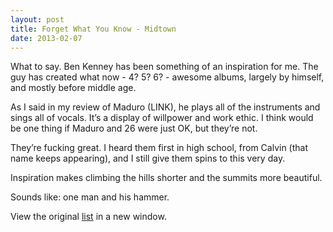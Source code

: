 ```yaml
---
layout: post
title: Forget What You Know - Midtown
date: 2013-02-07
---
```


What to say. Ben Kenney has been something of an inspiration for me. The
guy has created what now - 4? 5? 6? - awesome albums, largely by
himself, and mostly before middle age.

As I said in my review of Maduro (LINK), he plays all of the instruments
and sings all of vocals. It’s a display of willpower and work ethic. I
think would be one thing if Maduro and 26 were just OK, but they’re not.

They’re fucking great. I heard them first in high school, from Calvin
(that name keeps appearing), and I still give them spins to this very
day.

Inspiration makes climbing the hills shorter and the summits more
beautiful.

Sounds like: one man and his hammer.

View the original
[list](http://clarkkampfe.tumblr.com/post/33904700007/album-love) in a
new window.

